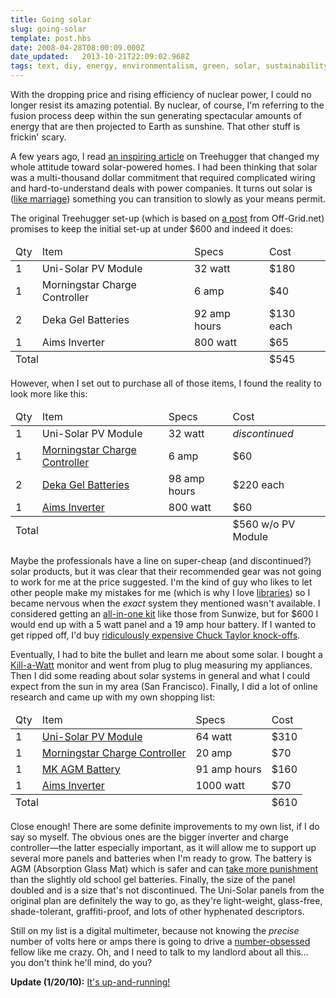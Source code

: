 ```yaml
---
title: Going solar
slug: going-solar
template: post.hbs
date: 2008-04-28T08:00:09.000Z
date_updated:   2013-10-21T22:09:02.968Z
tags: text, diy, energy, environmentalism, green, solar, sustainability
---
```


With the dropping price and rising efficiency of nuclear power, I could no longer resist its amazing potential. By nuclear, of course, I'm referring to the fusion process deep within the sun generating spectacular amounts of energy that are then projected to Earth as sunshine. That other stuff is frickin' scary.<!--more-->

A few years ago, I read <a href="http://www.treehugger.com/files/2005/10/inexpensive_diy.php">an inspiring article</a> on Treehugger that changed my whole attitude toward solar-powered homes. I had been thinking that solar was a multi-thousand dollar commitment that required complicated wiring and hard-to-understand deals with power companies. It turns out solar is (<a href="http://www.unmarried.org/">like marriage</a>) something you can transition to slowly as your means permit.

The original Treehugger set-up (which is based on <a href="http://www.off-grid.net/index.php?p=487">a post</a> from Off-Grid.net) promises to keep the initial set-up at under $600 and indeed it does:

<table>
<thead><tr><td>Qty</td><td>Item</td><td>Specs</td><td>Cost</td></tr></thead>
<tr><td>1</td><td>Uni-Solar PV Module</td><td>32 watt</td><td>$180</td></tr>
<tr><td>1</td><td>Morningstar Charge Controller</td><td>6 amp</td><td>$40</td></tr>
<tr><td>2</td><td>Deka Gel Batteries</td><td>92 amp hours</td><td>$130 each</td></tr>
<tr><td>1</td><td>Aims Inverter</td><td>800 watt</td><td>$65</td></tr>
<tfoot><tr><td colspan="3">Total</td><td>$545</td></tr></tfoot>
</table>

However, when I set out to purchase all of those items, I found the reality to look more like this:

<table>
<thead><tr><td>Qty</td><td>Item</td><td>Specs</td><td>Cost</td></tr></thead>
<tr><td>1</td><td>Uni-Solar PV Module</td><td>32 watt</td><td><i>discontinued</i></td></tr>
<tr><td>1</td><td><a href="http://www.solarhome.org/index.asp?PageAction=VIEWPROD&ProdID=1313">Morningstar Charge Controller</a></td><td>6 amp</td><td>$60</td></tr>
<tr><td>2</td><td><a href="http://www.solarhome.org/index.asp?PageAction=VIEWPROD&ProdID=1070">Deka Gel Batteries</a></td><td>98 amp hours</td><td>$220 each</td></tr>
<tr><td>1</td><td><a href="http://theinverterstore.com/the-inverter-store-product.php?model=pwrinv800w-top-rgb">Aims Inverter</a></td><td>800 watt</td><td>$60</td></tr>
<tfoot><tr><td colspan="3">Total</td><td>$560 w/o PV Module</td></tr></tfoot>
</table>

Maybe the professionals have a line on super-cheap (and discontinued?) solar products, but it was clear that their recommended gear was not going to work for me at the price suggested. I'm the kind of guy who likes to let other people make my mistakes for me (which is why I love <a href="http://jquery.com/">libraries</a>) so I became nervous when the <em>exact</em> system they mentioned wasn't available. I considered getting an <a href="http://store.altenergystore.com/Kits-and-Package-Deals/Self-Contained-Off-Grid-Systems/Sunwize-Pr-005-12-019-Eiaa-000/p1716/">all-in-one kit</a> like those from Sunwize, but for $600 I would end up with a 5 watt panel and a 19 amp hour battery. If I wanted to get ripped off, I'd buy <a href="http://www.am-firmament.com/neighborhood/fury_wheels_hi_sneakers.php?view=02">ridiculously expensive Chuck Taylor knock-offs</a>.

Eventually, I had to bite the bullet and learn me about some solar. I bought a <a href="http://www.amazon.com/P3-International-P4400-Electricity-Monitor/dp/B00009MDBU/">Kill-a-Watt</a> monitor and went from plug to plug measuring my appliances. Then I did some reading about solar systems in general and what I could expect from the sun in my area (San Francisco). Finally, I did a lot of online research and came up with my own shopping list:

<table>
<thead><tr><td>Qty</td><td>Item</td><td>Specs</td><td>Cost</td></tr></thead>
<tr><td>1</td><td><a href="http://www.solarhome.org/index.asp?PageAction=VIEWPROD&ProdID=1718">Uni-Solar PV Module</a></td><td>64 watt</td><td>$310</td></tr>
<tr><td>1</td><td><a href="http://www.solarhome.org/index.asp?PageAction=VIEWPROD&ProdID=1311">Morningstar Charge Controller</a></td><td>20 amp</td><td>$70</td></tr>
<tr><td>1</td><td><a href="http://www.solarhome.org/index.asp?PageAction=VIEWPROD&ProdID=2353">MK AGM Battery</a></td><td>91 amp hours</td><td>$160</td></tr>
<tr><td>1</td><td><a href="http://theinverterstore.com/the-inverter-store-product.php?model=pwrb1000">Aims Inverter</a></td><td>1000 watt</td><td>$70</td></tr>
<tfoot><tr><td colspan="3">Total</td><td>$610</td></tr></tfoot>
</table>

Close enough! There are some definite improvements to my own list, if I do say so myself. The obvious ones are the bigger inverter and charge controller&mdash;the latter especially important, as it will allow me to support up several more panels and batteries when I'm ready to grow. The battery is AGM (Absorption Glass Mat) which is safer and can <a href="http://www.burningman.com/environment/resources/energy.html">take more punishment</a> than the slightly old school gel batteries. Finally, the size of the panel doubled and is a size that's not discontinued. The Uni-Solar panels from the original plan are definitely the way to go, as they're light-weight, glass-free, shade-tolerant, graffiti-proof, and lots of other hyphenated descriptors.

Still on my list is a digital multimeter, because not knowing the <em>precise</em> number of volts here or amps there is going to drive a <a href="http://www.sunshocked.com/stanifesto/archives/why-im-spending-104-hours-on-the-train-this-december/">number-obsessed</a> fellow like me crazy. Oh, and I need to talk to my landlord about all this... you don't think he'll mind, do you?

<strong>Update (1/20/10):</strong> <a href="http://sunshocked.com/stanifesto/archives/going-solar-pt-ii/">It's up-and-running!</a>
